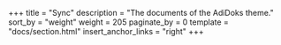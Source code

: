 +++
title = "Sync"
description = "The documents of the AdiDoks theme."
sort_by = "weight"
weight = 205
paginate_by = 0
template = "docs/section.html"
insert_anchor_links = "right"
+++
